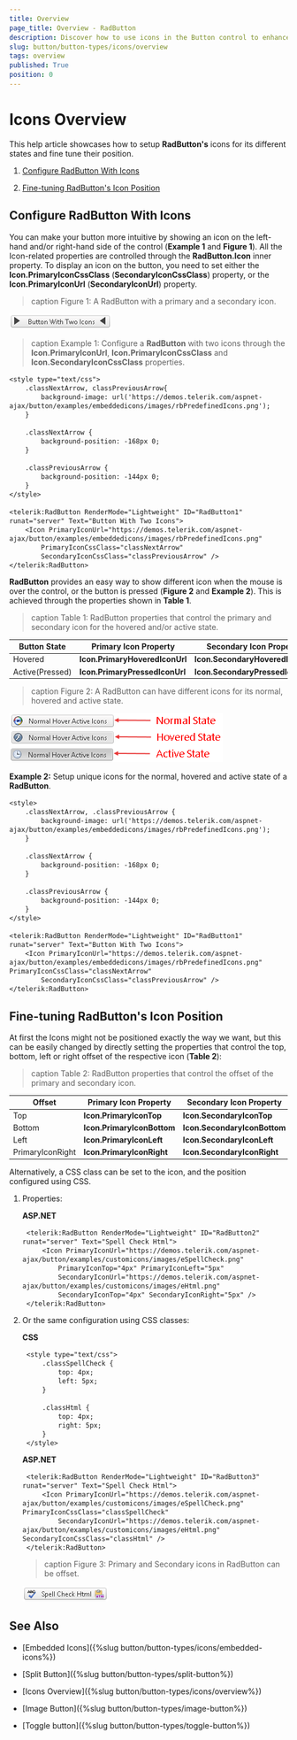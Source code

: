 ```yaml
---
title: Overview
page_title: Overview - RadButton
description: Discover how to use icons in the Button control to enhance visual appeal and improve user experience.
slug: button/button-types/icons/overview
tags: overview
published: True
position: 0
---
```


# Icons Overview

This help article showcases how to setup **RadButton's** icons for its different states and fine tune their position.

1. [Configure RadButton With Icons](#configure-radbutton-with-icons)

1. [Fine-tuning RadButton's Icon Position](#fine-tuning-radbutton's-icon-position)

## Configure RadButton With Icons

You can make your button more intuitive by showing an icon on the left-hand and/or right-hand side of the control (**Example 1** and **Figure 1**). All the Icon-related properties are controlled through the **RadButton.Icon** inner property. To display an icon on the button, you need to set either the **Icon.PrimaryIconCssClass** (**SecondaryIconCssClass**) property, or the **Icon.PrimaryIconUrl** (**SecondaryIconUrl**) property.

>caption Figure 1: A RadButton with a primary and a secondary icon.

![Icons](images/button-icons01.png)

>caption Example 1: Configure a **RadButton** with two icons through the **Icon.PrimaryIconUrl**, **Icon.PrimaryIconCssClass** and **Icon.SecondaryIconCssClass** properties.

````ASP.NET
<style type="text/css">
	.classNextArrow, classPreviousArrow{
		background-image: url('https://demos.telerik.com/aspnet-ajax/button/examples/embeddedicons/images/rbPredefinedIcons.png');
	}

	.classNextArrow {
		background-position: -168px 0;
	}

	.classPreviousArrow {
		background-position: -144px 0;
	}
</style>

<telerik:RadButton RenderMode="Lightweight" ID="RadButton1" runat="server" Text="Button With Two Icons">
	<Icon PrimaryIconUrl="https://demos.telerik.com/aspnet-ajax/button/examples/embeddedicons/images/rbPredefinedIcons.png" 
		PrimaryIconCssClass="classNextArrow"
		SecondaryIconCssClass="classPreviousArrow" />
</telerik:RadButton>
````

**RadButton** provides an easy way to show different icon when the mouse is over the control, or the button is pressed (**Figure 2** and **Example 2**). This is achieved through the properties shown in **Table 1**.

>caption  Table 1: RadButton properties that control the primary and secondary icon for the hovered and/or active state. 

| Button State | Primary Icon Property | Secondary Icon Property |
| ------ | ------ | ------ |
|Hovered| **Icon.PrimaryHoveredIconUrl** | **Icon.SecondaryHoveredIconUrl** |
|Active(Pressed)| **Icon.PrimaryPressedIconUrl** | **Icon.SecondaryPressedIconUrl** |
>caption Figure 2: A RadButton can have different icons for its normal, hovered and active state.

![Rad Button icons normal hovered pressed](images/RadButton_icons_normal_hovered_pressed.png)

**Example 2:** Setup unique icons for the normal, hovered and active state of a **RadButton**.

````ASP.NET
<style>
	.classNextArrow, .classPreviousArrow {
		background-image: url('https://demos.telerik.com/aspnet-ajax/button/examples/embeddedicons/images/rbPredefinedIcons.png');
	}
	
	.classNextArrow {
		background-position: -168px 0;
	}

	.classPreviousArrow {
		background-position: -144px 0;
	}
</style>

<telerik:RadButton RenderMode="Lightweight" ID="RadButton1" runat="server" Text="Button With Two Icons">
	<Icon PrimaryIconUrl="https://demos.telerik.com/aspnet-ajax/button/examples/embeddedicons/images/rbPredefinedIcons.png" PrimaryIconCssClass="classNextArrow"
		SecondaryIconCssClass="classPreviousArrow" />
</telerik:RadButton>
````

## Fine-tuning RadButton's Icon Position

At first the Icons might not be positioned exactly the way we want, but this can be easily changed by directly setting the properties that control the top, bottom, left or right offset of the respective icon (**Table 2**):

>caption  Table 2: RadButton properties that control the offset of the primary and secondary icon. 

| Offset | Primary Icon Property | Secondary Icon Property |
| ------ | ------ | ------ |
|Top| **Icon.PrimaryIconTop** | **Icon.SecondaryIconTop** |
|Bottom| **Icon.PrimaryIconBottom** | **Icon.SecondaryIconBottom** |
|Left| **Icon.PrimaryIconLeft** | **Icon.SecondaryIconLeft** |
|PrimaryIconRight| **Icon.PrimaryIconRight** | **Icon.SecondaryIconRight** |

Alternatively, a CSS class can be set to the icon, and the position configured using CSS.

1. Properties:

	**ASP.NET**
	
		<telerik:RadButton RenderMode="Lightweight" ID="RadButton2" runat="server" Text="Spell Check Html">
			<Icon PrimaryIconUrl="https://demos.telerik.com/aspnet-ajax/button/examples/customicons/images/eSpellCheck.png" 
				PrimaryIconTop="4px" PrimaryIconLeft="5px"
				SecondaryIconUrl="https://demos.telerik.com/aspnet-ajax/button/examples/customicons/images/eHtml.png" 
				SecondaryIconTop="4px" SecondaryIconRight="5px" />
		</telerik:RadButton>

1. Or the same configuration using CSS classes:

	**CSS**
	
		<style type="text/css">
			.classSpellCheck {
				top: 4px;
				left: 5px;
			}

			.classHtml {
				top: 4px;
				right: 5px;
			}
		</style>

	**ASP.NET**

		<telerik:RadButton RenderMode="Lightweight" ID="RadButton3" runat="server" Text="Spell Check Html">
			<Icon PrimaryIconUrl="https://demos.telerik.com/aspnet-ajax/button/examples/customicons/images/eSpellCheck.png" PrimaryIconCssClass="classSpellCheck"
				SecondaryIconUrl="https://demos.telerik.com/aspnet-ajax/button/examples/customicons/images/eHtml.png" SecondaryIconCssClass="classHtml" />
		</telerik:RadButton>
	
	
	>caption Figure 3: Primary and Secondary icons in RadButton can be offset.

	![Rad Button icons offset](images/RadButton_icons_offset.png)

## See Also

 * [Embedded Icons]({%slug button/button-types/icons/embedded-icons%})

 * [Split Button]({%slug button/button-types/split-button%})

 * [Icons Overview]({%slug button/button-types/icons/overview%})

 * [Image Button]({%slug button/button-types/image-button%})

 * [Toggle button]({%slug button/button-types/toggle-button%})
